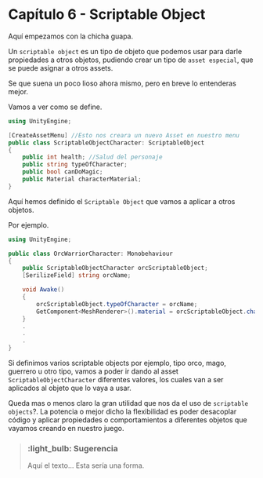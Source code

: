 # Capítulo 6 - Scriptable Object
Aquí empezamos con la chicha guapa.

Un `scriptable object` es un tipo de objeto que podemos usar para darle propiedades a otros objetos, pudiendo crear un tipo de `asset especial`, que se puede asignar a otros assets.

Se que suena un poco lioso ahora mismo, pero en breve lo entenderas mejor.

Vamos a ver como se define.

```c#
using UnityEngine;

[CreateAssetMenu] //Esto nos creara un nuevo Asset en nuestro menu
public class ScriptableObjectCharacter: ScriptableObject
{
    public int health; //Salud del personaje
    public string typeOfCharacter;
    public bool canDoMagic;
    public Material characterMaterial;
}
```

Aquí hemos definido el `Scriptable Object` que vamos a aplicar a otros objetos.

Por ejemplo.

```c#
using UnityEngine;

public class OrcWarriorCharacter: Monobehaviour
{
    public ScriptableObjectCharacter orcScriptableObject;
    [SerilizeField] string orcName;

    void Awake()
    {
        orcScriptableObject.typeOfCharacter = orcName;
        GetComponent<MeshRenderer>().material = orcScriptableObject.characterMaterial;
    }
    .
    .
    .
}
```

Si definimos varios scriptable objects por ejemplo, tipo orco, mago, guerrero u otro tipo, vamos a poder ir dando al asset `ScriptableObjectCharacter` diferentes valores, los cuales van a ser aplicados al objeto que lo vaya a usar.

Queda mas o menos claro la gran utilidad que nos da el uso de `scriptable objects`?. La potencia o mejor dicho la flexibilidad es poder desacoplar código y aplicar propiedades o comportamientos a diferentes objetos que vayamos creando en nuestro juego.

> ### :light_bulb: Sugerencia
> Aquí el texto... Esta sería una forma.